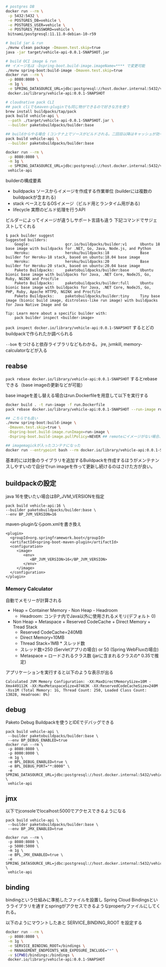 ```sh
# postgres DB
docker run --rm \
 -p 5432:5432 \
 -e POSTGRES_DB=vehicle \
 -e POSTGRES_USER=vehicle \
 -e POSTGRES_PASSWORD=vehicle \
 bitnami/postgresql:11.11.0-debian-10-r59

# build jar & run
./mvnw clean package -Dmaven.test.skip=true
java -jar target/vehicle-api-0.0.1-SNAPSHOT.jar

# build OCI image & run
## イメージ名は -Dspring-boot.build-image.imageName=**** で変更可能
./mvnw spring-boot:build-image -Dmaven.test.skip=true
docker run --rm \
 -p 8080:8080 \
 -m 1g \
 -e SPRING_DATASOURCE_URL=jdbc:postgresql://host.docker.internal:5432/vehicle \
 docker.io/library/vehicle-api:0.0.1-SNAPSHOT

# cloudnative pack CLI
## pack cliでもmaven-pluginでも同じ物ができるので好きな方を使う
brew install buildpacks/tap/pack
pack build vehicle-api \
 --path ./target/vehicle-api-0.0.1-SNAPSHOT.jar \
 --builder paketobuildpacks/builder:base

## buildからやる場合 (コンテナ上でソースがビルドされる。二回目以降はキャッシュが効く)
pack build vehicle-api \
 --builder paketobuildpacks/builder:base

docker run --rm \
 -p 8080:8080 \
 -m 1g \
 -e SPRING_DATASOURCE_URL=jdbc:postgresql://host.docker.internal:5432/vehicle \
 vehicle-api
```
builderの構成要素
- buildpacks ソースからイメージを作成する作業単位 (builderには複数のbuildpackが含まれる)
- stack ベースとなるOSイメージ（ビルド用とランタイム用がある)
- lifecycle 実際のビルド処理を行うAPI

ビルダーによってイメージが違うしサポート言語も違う
下記コマンドでサジェストしてくれる

```
$ pack builder suggest
Suggested builders:
	Google:                gcr.io/buildpacks/builder:v1      Ubuntu 18 base image with buildpacks for .NET, Go, Java, Node.js, and Python
	Heroku:                heroku/buildpacks:18              Base builder for Heroku-18 stack, based on ubuntu:18.04 base image
	Heroku:                heroku/buildpacks:20              Base builder for Heroku-20 stack, based on ubuntu:20.04 base image
	Paketo Buildpacks:     paketobuildpacks/builder:base     Ubuntu bionic base image with buildpacks for Java, .NET Core, NodeJS, Go, Ruby, NGINX and Procfile
	Paketo Buildpacks:     paketobuildpacks/builder:full     Ubuntu bionic base image with buildpacks for Java, .NET Core, NodeJS, Go, PHP, Ruby, Apache HTTPD, NGINX and Procfile
	Paketo Buildpacks:     paketobuildpacks/builder:tiny     Tiny base image (bionic build image, distroless-like run image) with buildpacks for Java Native Image and Go

Tip: Learn more about a specific builder with:
	pack builder inspect <builder-image>
```

`pack inspect docker.io/library/vehicle-api:0.0.1-SNAPSHOT` するとどのbuildpackで作られたか調べられる

`--bom` をつけると依存ライブラリなどもわかる。
jre, jvmkill, memory-calculatorなどが入る

## reabse

`pack rebase docker.io/library/vehicle-api:0.0.1-SNAPSHOT` するとrebaseできる（base imageの更新などが可能）

base imageを差し替える場合はrun.Dockerfileを用意して以下を実行する

```sh
docker build . -t run-image -f run.Dockerfile
pack rebase docker.io/library/vehicle-api:0.0.1-SNAPSHOT --run-image run-image

## こちらでも良い
./mvnw spring-boot:build-image \
 -Dmaven.test.skip=true \
 -Dspring-boot.build-image.runImage=run-image \
 -Dspring-boot.build-image.pullPolicy=NEVER ## remoteにイメージがない場合、この行を入れる

## imagemagickが入ったコンテナになった
docker run --entrypoint bash --rm docker.io/library/vehicle-api:0.0.1-SNAPSHOT -c 'convert --version'
```

基本的には対象のライブラリを追加するBuildpackを作成するほうがメンテナンスしやすいので自分でrun imageを作って更新し続けるのはさけた方が良い。

## buildpackの設定

java 16を使いたい場合はBP_JVM_VERSIONを指定
```
pack build vehicle-api:16 \
--builder paketobuildpacks/builder:base \
--env BP_JVM_VERSION=16
```

maven-pluginならpom.xmlを書き換え

```
<plugin>
  <groupId>org.springframework.boot</groupId>
  <artifactId>spring-boot-maven-plugin</artifactId>
  <configuration>
     <image>
        <env>
           <BP_JVM_VERSION>16</BP_JVM_VERSION>
        </env>
     </image>
  </configuration>
</plugin>
```
### Memory Calculator

自動でメモリーが計算される

- Heap = Container Memory - Non Heap - Headroom
    - Headroom: コンテナ内でJava以外に使用されるメモリ(デフォルト 0)
- Non Heap = Metaspace + Reserved CodeCache + Direct Memory + Tread Stack
    - Reserved CodeCache=240MB
    - Direct Memory=10MB
    - Thread Stack=1MB * スレッド数
    - スレッド数=250 (Servletアプリの場合) or 50 (Spring WebFluxの場合)
    - Metaspace = ロードされるクラス数 (jarに含まれるクラスの* 0.35で推定)

アプリケーションを実行すると以下のような表示が出る
```
Calculated JVM Memory Configuration: -XX:MaxDirectMemorySize=10M -Xmx449112K -XX:MaxMetaspaceSize=87463K -XX:ReservedCodeCacheSize=240M -Xss1M (Total Memory: 1G, Thread Count: 250, Loaded Class Count: 13028, Headroom: 0%)
```

## debug

Paketo Debug Buildpackを使うとIDEでデバッグできる

```
pack build vehicle-api \
 --builder paketobuildpacks/builder:base \
 --env BP_DEBUG_ENABLED=true
docker run --rm \
 -p 8080:8080 \
 -p 8000:8000 \
 -m 1g \
 -e BPL_DEBUG_ENABLED=true \
 -e BPL_DEBUG_PORT="*:8000" \
 -e SPRING_DATASOURCE_URL=jdbc:postgresql://host.docker.internal:5432/vehicle \
 vehicle-api 
 ```

## jmx

以下でjconsoleでlocalhost:5000でアクセスできるようになる

```
pack build vehicle-api \
 --builder paketobuildpacks/builder:base \
 --env BP_JMX_ENABLED=true

docker run --rm \
 -p 8080:8080 \
 -p 5000:5000 \
 -m 1g \
 -e BPL_JMX_ENABLED=true \
 -e SPRING_DATASOURCE_URL=jdbc:postgresql://host.docker.internal:5432/vehicle \
 vehicle-api
```

## binding

bindingという仕組みに準拠したファイルを設置し Spring Cloud Bindingsというライブラリを通すとspringがアクセスできるようなpropertyファイルにしてくれる。

以下のようにマウントしたあと SERVICE_BINDING_ROOT を設定する
```sh
docker run --rm \
 -p 8080:8080 \
 -m 1g \
 -e SERVICE_BINDING_ROOT=/bindings \
 -e MANAGEMENT_ENDPOINTS_WEB_EXPOSURE_INCLUDE="*" \
 -v ${PWD}/bindings:/bindings \
 docker.io/library/vehicle-api:0.0.1-SNAPSHOT
```

